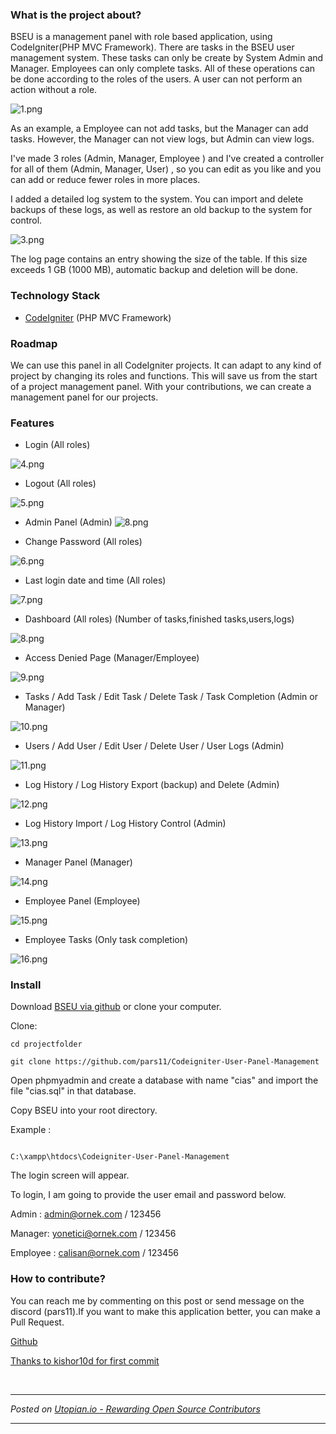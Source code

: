 ### What is the project about?

BSEU is a management panel with role based application, using CodeIgniter(PHP MVC Framework).
There are tasks in the BSEU user management system. These tasks can only be create by System Admin and Manager. Employees can only complete tasks. All of these operations can be done according to the roles of the users. A user can not perform an action without a role.

![1.png](https://res.cloudinary.com/hpiynhbhq/image/upload/v1519641377/iejzll6jjdyw5hlxcd9x.png)

As an example, a Employee can not add tasks, but the Manager can add tasks. However, the Manager can not view logs, but Admin can view logs.

I've made 3 roles (Admin, Manager, Employee ) and I've created a controller for all of them (Admin, Manager, User) , so you can edit as you like and you can add or reduce fewer roles in more places.

I added a detailed log system to the system. You can import and delete backups of these logs, as well as restore an old backup to the system for control.

![3.png](https://res.cloudinary.com/hpiynhbhq/image/upload/v1519641542/fhxbgjxwpsdtxom6be7m.png)

The log page contains an entry showing the size of the table. If this size exceeds 1 GB (1000 MB), automatic backup and deletion  will be done.

### Technology Stack
* [CodeIgniter](https://codeigniter.com) (PHP MVC Framework)

### Roadmap
We can use this panel in all CodeIgniter projects. It can adapt to any kind of project by changing its roles and functions. This will save us from the start of a project management panel. With your contributions, we can create a management panel for our projects.

### Features
* Login (All roles)

![4.png](https://res.cloudinary.com/hpiynhbhq/image/upload/v1519642591/hkzknmouyqnt7ravh9bs.png)

* Logout (All roles)

![5.png](https://res.cloudinary.com/hpiynhbhq/image/upload/v1519642703/ztb6tolajpcqtbusxwgd.png)

* Admin Panel (Admin)
![8.png](https://res.cloudinary.com/hpiynhbhq/image/upload/v1519643143/u6f6gym4agss35khgkoi.png)

* Change Password (All roles)

![6.png](https://res.cloudinary.com/hpiynhbhq/image/upload/v1519642862/v1g1iarvu011mdt0sknq.png)

* Last login date and time (All roles)

![7.png](https://res.cloudinary.com/hpiynhbhq/image/upload/v1519642968/is4gogl6jjnqsl9zwtcn.png)

* Dashboard (All roles) (Number of tasks,finished tasks,users,logs)

![8.png](https://res.cloudinary.com/hpiynhbhq/image/upload/v1519643143/u6f6gym4agss35khgkoi.png)

* Access Denied Page (Manager/Employee)

![9.png](https://res.cloudinary.com/hpiynhbhq/image/upload/v1519643437/jciy5jug7hpghqfpalb0.png)

* Tasks / Add Task / Edit Task / Delete Task / Task Completion (Admin or Manager)

![10.png](https://res.cloudinary.com/hpiynhbhq/image/upload/v1519643657/i8xwgkhxcu6gwyfwqxqj.png)

* Users / Add User / Edit User / Delete User / User Logs (Admin)

![11.png](https://res.cloudinary.com/hpiynhbhq/image/upload/v1519643818/py9sjzobuf07qlak6a2l.png)

* Log History  / Log History  Export (backup) and Delete (Admin)

![12.png](https://res.cloudinary.com/hpiynhbhq/image/upload/v1519643985/ym2rqrka79eyydscfgcu.png)

* Log History  Import / Log History Control  (Admin)

![13.png](https://res.cloudinary.com/hpiynhbhq/image/upload/v1519644138/z76grflkxe4y2rp7cgpg.png)

* Manager Panel (Manager)

![14.png](https://res.cloudinary.com/hpiynhbhq/image/upload/v1519644277/msi4pjyrbvbrzpphobou.png)

* Employee Panel (Employee)

![15.png](https://res.cloudinary.com/hpiynhbhq/image/upload/v1519644421/c4dwvjbrnv9ac7vrkfaf.png)

* Employee Tasks (Only task completion)

![16.png](https://res.cloudinary.com/hpiynhbhq/image/upload/v1519644627/qcdxneltovxmy6ltajas.png)

### Install

Download [BSEU via github](https://github.com/pars11/Codeigniter-User-Panel-Management) or clone your computer.

Clone:

``` language
cd projectfolder

git clone https://github.com/pars11/Codeigniter-User-Panel-Management
```

Open phpmyadmin and create a database with name "cias" and import the file "cias.sql" in that database.

Copy BSEU into your root directory.  

Example : 
``` language

C:\xampp\htdocs\Codeigniter-User-Panel-Management
```

The login screen will appear.

To login, I am going to provide the user email and password below.

Admin : admin@ornek.com / 123456

Manager: yonetici@ornek.com / 123456

Employee : calisan@ornek.com / 123456

### How to contribute?
You can reach me by commenting on this post or send message on the discord (pars11).If you want to make this application better, you can make a Pull Request.

[Github](https://github.com/pars11/Codeigniter-User-Panel-Management)

[Thanks to kishor10d for first commit](https://github.com/kishor10d/Admin-Panel-User-Management-using-CodeIgniter)

<br /><hr/><em>Posted on <a href="https://utopian.io/utopian-io/@pars11/user-management-panel-task-control-or-codeigniter-or-php-or">Utopian.io -  Rewarding Open Source Contributors</a></em><hr/>
